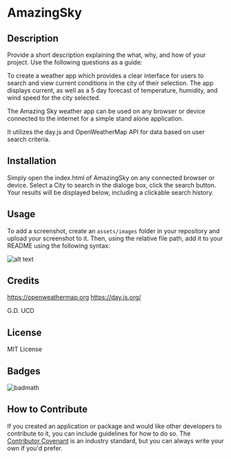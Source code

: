 # AmazingSky

## Description

Provide a short description explaining the what, why, and how of your project. Use the following questions as a guide:

To create a weather app which provides a clear interface for users to search and view current conditions in the city of their selection.  The app displays current, as well as a 5 day forecast of temperature, humidity, and wind speed for the city selected.

The Amazing Sky weather app can be used on any browser or device connected to the internet for a simple stand alone application. 

It utilizes the day.js and OpenWeatherMap API for data based on user search criteria.


## Installation

Simply open the index.html of AmazingSky on any connected browser or device.  Select a City to search in the dialoge box, click the search button.  Your results will be displayed below, including a clickable search history.

## Usage

To add a screenshot, create an `assets/images` folder in your repository and upload your screenshot to it. Then, using the relative file path, add it to your README using the following syntax:

![alt text](assets/images/screenshot.png)

## Credits

https://openweathermap.org
https://day.js.org/

G.D.
UCD

## License

MIT License

## Badges

![badmath](https://img.shields.io/github/languages/top/nielsenjared/badmath)


## How to Contribute

If you created an application or package and would like other developers to contribute to it, you can include guidelines for how to do so. The [Contributor Covenant](https://www.contributor-covenant.org/) is an industry standard, but you can always write your own if you'd prefer.
